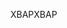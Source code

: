 <span data-ttu-id="4c564-101">XBAP</span><span class="sxs-lookup"><span data-stu-id="4c564-101">XBAP</span></span>